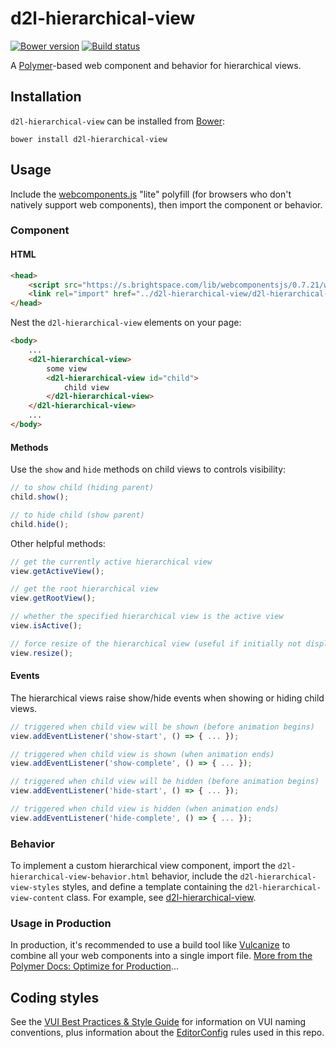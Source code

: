 # d2l-hierarchical-view
[![Bower version][bower-image]][bower-url]
[![Build status][ci-image]][ci-url]

A [Polymer](https://www.polymer-project.org/1.0/)-based web component and behavior for hierarchical views.

## Installation

`d2l-hierarchical-view` can be installed from [Bower][bower-url]:
```shell
bower install d2l-hierarchical-view
```

## Usage

Include the [webcomponents.js](http://webcomponents.org/polyfills/) "lite" polyfill (for browsers who don't natively support web components), then import the component or behavior.

### Component

#### HTML

```html
<head>
	<script src="https://s.brightspace.com/lib/webcomponentsjs/0.7.21/webcomponents-lite.min.js"></script>
	<link rel="import" href="../d2l-hierarchical-view/d2l-hierarchical-view.html">
</head>
```

Nest the `d2l-hierarchical-view` elements on your page:

```html
<body>
	...
	<d2l-hierarchical-view>
		some view
		<d2l-hierarchical-view id="child">
			child view
		</d2l-hierarchical-view>
	</d2l-hierarchical-view>
	...
</body>
```

#### Methods

Use the `show` and `hide` methods on child views to controls visibility:

```javascript
// to show child (hiding parent)
child.show();

// to hide child (show parent)
child.hide();
```

Other helpful methods:

```javascript
// get the currently active hierarchical view
view.getActiveView();

// get the root hierarchical view
view.getRootView();

// whether the specified hierarchical view is the active view
view.isActive();

// force resize of the hierarchical view (useful if initially not displayed when attached)
view.resize();
```

#### Events

The hierarchical views raise show/hide events when showing or hiding child views.

```javascript
// triggered when child view will be shown (before animation begins)
view.addEventListener('show-start', () => { ... });

// triggered when child view is shown (when animation ends)
view.addEventListener('show-complete', () => { ... });

// triggered when child view will be hidden (before animation begins)
view.addEventListener('hide-start', () => { ... });

// triggered when child view is hidden (when animation ends)
view.addEventListener('hide-complete', () => { ... });
```

### Behavior

To implement a custom hierarchical view component, import the `d2l-hierarchical-view-behavior.html` behavior, include the `d2l-hierarchical-view-styles` styles, and define a template containing the `d2l-hierarchical-view-content` class.  For example, see  [d2l-hierarchical-view](https://github.com/Brightspace/d2l-hierarchical-view-ui/blob/master/d2l-hierarchical-view.html).

### Usage in Production

In production, it's recommended to use a build tool like [Vulcanize](https://github.com/Polymer/vulcanize) to combine all your web components into a single import file. [More from the Polymer Docs: Optimize for Production](https://www.polymer-project.org/1.0/tools/optimize-for-production.html)...

## Coding styles

See the [VUI Best Practices & Style Guide](https://github.com/Brightspace/valence-ui-docs/wiki/Best-Practices-&-Style-Guide) for information on VUI naming conventions, plus information about the [EditorConfig](http://editorconfig.org) rules used in this repo.

[bower-url]: http://bower.io/search/?q=d2l-hierarchical-view
[bower-image]: https://img.shields.io/bower/v/d2l-hierarchical-view.svg
[ci-url]: https://travis-ci.org/Brightspace/d2l-hierarchical-view-ui
[ci-image]: https://travis-ci.org/Brightspace/d2l-hierarchical-view-ui.svg?branch=master

